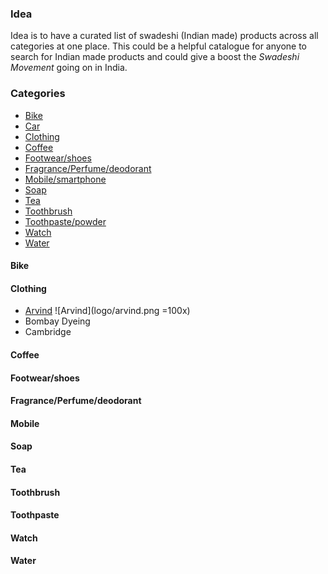 ### Idea
Idea is to have a curated list of swadeshi (Indian made) products across all categories at one place. This could be a helpful catalogue for anyone to search for Indian made products and could give a boost the _Swadeshi Movement_ going on in India.

### Categories
- [Bike](#bike)
- [Car](#car)
- [Clothing](#clothing)
- [Coffee](#coffee)
- [Footwear/shoes](#footwear)
- [Fragrance/Perfume/deodorant](#fragrance)
- [Mobile/smartphone](#mobile)
- [Soap](#soap)
- [Tea](#tea)
- [Toothbrush](#toothbrush)
- [Toothpaste/powder](#toothpaste)
- [Watch](#watch)
- [Water](#water)

#### <a name="bike">Bike</a>
#### <a name="clothing">Clothing</a>
- [Arvind](http://www.arvind.com/) ![Arvind](logo/arvind.png =100x)
- Bombay Dyeing
- Cambridge

#### <a name="coffee">Coffee</a>
#### <a name="footwear">Footwear/shoes</a>
#### <a name="fragrance">Fragrance/Perfume/deodorant</a>
#### <a name="mobile">Mobile</a>
#### <a name="soap">Soap</a>
#### <a name="tea">Tea</a>
#### <a name="toothbrush">Toothbrush</a>
#### <a name="toothpaste">Toothpaste</a>
#### <a name="watch">Watch</a>
#### <a name="water">Water</a>
